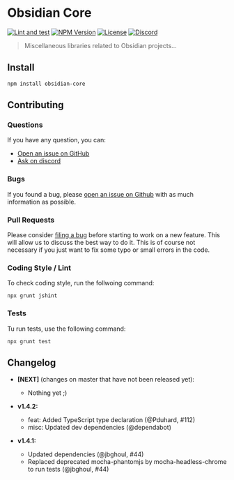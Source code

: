 # Obsidian Core

[![Lint and test](https://github.com/wanadev/obsidian-core/actions/workflows/tests.yml/badge.svg)](https://github.com/wanadev/obsidian-core/actions/workflows/tests.yml)
[![NPM Version](http://img.shields.io/npm/v/obsidian-core.svg?style=flat)](https://www.npmjs.com/package/obsidian-core)
[![License](http://img.shields.io/npm/l/obsidian-core.svg?style=flat)](https://github.com/wanadev/obsidian-core/blob/master/LICENSE)
[![Discord](https://img.shields.io/badge/chat-Discord-8c9eff?logo=discord&logoColor=ffffff)](https://discord.gg/BmUkEdMuFp)

> Miscellaneous libraries related to Obsidian projects...


## Install

    npm install obsidian-core

## Contributing

### Questions

If you have any question, you can:

* [Open an issue on GitHub][gh-issue]
* [Ask on discord][discord]

### Bugs

If you found a bug, please [open an issue on Github][gh-issue] with as much information as possible.

### Pull Requests

Please consider [filing a bug][gh-issue] before starting to work on a new feature. This will allow us to discuss the best way to do it. This is of course not necessary if you just want to fix some typo or small errors in the code.

### Coding Style / Lint

To check coding style, run the follwoing command:

    npx grunt jshint

### Tests

Tu run tests, use the following command:

    npx grunt test


[gh-issue]: https://github.com/wanadev/obsidian-core/issues
[discord]: https://discord.gg/BmUkEdMuFp


## Changelog

* **[NEXT]** (changes on master that have not been released yet):

    * Nothing yet ;)

* **v1.4.2:**

    * feat: Added TypeScript type declaration (@Pduhard, #112)
    * misc: Updated dev dependencies (@dependabot)

* **v1.4.1:**

    * Updated dependencies (@jbghoul, #44)
    * Replaced deprecated mocha-phantomjs by mocha-headless-chrome to run tests (@jbghoul, #44)
